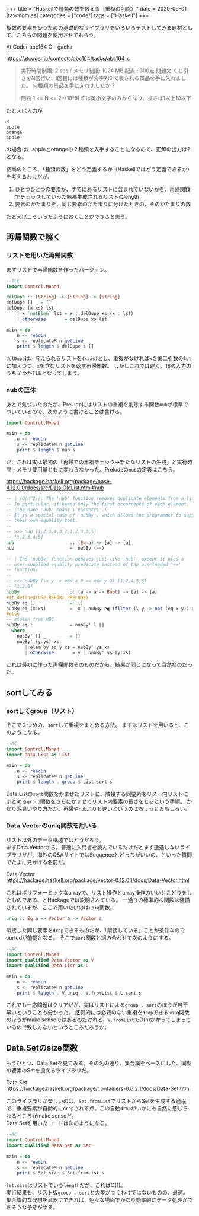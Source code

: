 +++
title = "Haskellで種類の数を数える（重複の削除）"
date = 2020-05-01
[taxonomies]
categories = ["code"]
tags = ["Haskell"]
+++

複数の要素を扱うための基礎的なライブラリをいろいろテストしてみる題材として、こちらの問題を使用させてもらう。

At Coder abc164 C - gacha 

https://atcoder.jp/contests/abc164/tasks/abc164_c

>実行時間制限: 2 sec / メモリ制限: 1024 MB
>配点 : 300点
>問題文
>くじ引きをN回行い、i回目には種類が文字列Siで表される景品を手に入れました。
>何種類の景品を手に入れましたか？
>
>制約
>1 <= N <= 2*(10^5)
>Siは英小文字のみからなり、長さは1以上10以下

たとえば入力が

```
3
apple
orange
apple
```

の場合は、appleとorangeの２種類を入手することになるので、正解の出力は2となる。

結局のところ、「種類の数」をどう定義するか（Haskellではどう定義できるか）を考えるわけだが、

1. ひとつひとつの要素が、すでにあるリストに含まれていないかを、再帰関数でチェックしていった結果生成されるリストのlength
2. 要素のかたまりを、同じ要素のかたまりに分けたときの、そのかたまりの数

たとえばこういったふうにおくことができると思う。

## 再帰関数で解く
### リストを用いた再帰関数

まずリストで再帰関数を作ったバージョン。

```hs
--TLE
import Control.Monad

delDupe :: [String] -> [String] -> [String]
delDupe [] _ = []
delDupe (x:xs) lst
    | x `notElem` lst = x : delDupe xs (x : lst)
    | otherwise       = delDupe xs lst

main = do
    n <- readLn
    s <- replicateM n getLine
    print $ length $ delDupe s []
```

`delDupe`は、与えられるリストを`(x:xs)`とし、重複がなければ`x`を第二引数の`lst`に加えつつ、`x`を含むリストを返す再帰関数。
しかしこれでは遅く、18の入力のうち７つがTLEとなってしまう。

### nubの正体
あとで気づいたのだが、Preludeにはリストの重複を削除する関数`nub`が標準でついているので、次のように書けることは書ける。

```hs
import Control.Monad

main = do
    n <- readLn
    s <- replicateM n getLine
    print $ length $ nub s
```

が、これは実は最初の「再帰での重複チェック→新たなリストの生成」と実行時間・メモリ使用量ともに変わらなかった。Preludeの`nub`の定義はこちら。

https://hackage.haskell.org/package/base-4.12.0.0/docs/src/Data.OldList.html#nub

```hs
-- | /O(n^2)/. The 'nub' function removes duplicate elements from a list.
-- In particular, it keeps only the first occurrence of each element.
-- (The name 'nub' means \`essence\'.)
-- It is a special case of 'nubBy', which allows the programmer to supply
-- their own equality test.
--
-- >>> nub [1,2,3,4,3,2,1,2,4,3,5]
-- [1,2,3,4,5]
nub                     :: (Eq a) => [a] -> [a]
nub                     =  nubBy (==)

-- | The 'nubBy' function behaves just like 'nub', except it uses a
-- user-supplied equality predicate instead of the overloaded '=='
-- function.
--
-- >>> nubBy (\x y -> mod x 3 == mod y 3) [1,2,4,5,6]
-- [1,2,6]
nubBy                   :: (a -> a -> Bool) -> [a] -> [a]
#if defined(USE_REPORT_PRELUDE)
nubBy eq []             =  []
nubBy eq (x:xs)         =  x : nubBy eq (filter (\ y -> not (eq x y)) xs)
#else
-- stolen from HBC
nubBy eq l              = nubBy' l []
  where
    nubBy' [] _         = []
    nubBy' (y:ys) xs
       | elem_by eq y xs = nubBy' ys xs
       | otherwise       = y : nubBy' ys (y:xs)
```

これは最初に作った再帰関数そのものだから、結果が同じになって当然なのだった。

## sortしてみる
### sortしてgroup（リスト）
そこで２つめの、`sort`して重複をまとめる方法。
まずはリストを用いると、このようになる。

```hs
--AC
import Control.Monad
import Data.List as List

main = do
    n <- readLn
    s <- replicateM n getLine
    print $ length . group $ List.sort s
```

Data.Listの`sort`関数をかませたリストに、隣接する同要素をリスト内リストにまとめる`group`関数をさらにかませてリスト内要素の長さをとるという手順。
かなり泥臭いやり方だが、再帰や`nub`よりも速いというのはちょっとおもしろい。

### Data.Vectorのuniq関数を用いる
リスト以外のデータ構造ではどうだろう。  
まずData.Vectorから。普通に入門書を読んでいるだけだとまず遭遇しないライブラリだが、海外のQ&AサイトではSequenceとどっちがいいの、といった質問でたまに見かける名前だ。

Data.Vector  
https://hackage.haskell.org/package/vector-0.12.0.1/docs/Data-Vector.html

これはポリフォーミックなarrayで、リスト操作とarray操作のいいとこどりをしたものである、とHackageでは説明されている。
一通りの標準的な関数は装備されているが、ここで用いたいのは`uniq`関数。

```hs
uniq :: Eq a => Vector a -> Vector a
```

隣接した同じ要素を`drop`できるものだが、「隣接している」ことが条件なのでsortedが前提となる。
そこで`sort`関数と組み合わせて次のようにする。

```hs
--AC
import Control.Monad
import qualified Data.Vector as V
import qualified Data.List as L

main = do
    n <- readLn
    s <- replicateM n getLine
    print $ length . V.uniq . V.fromList $ L.sort s
```

これでも一応問題はクリアだが、実はリストによる`group . sort`のほうが若干早いということも分かった。
感覚的には必要のない重複を`drop`できる`uniq`関数のほうがmake senseではあるのだけれど、`V.fromList`でO(n)かかってしまっているので致し方ないというところだろうか。

## Data.Setのsize関数
もうひとつ、Data.Setを見てみる。その名の通り、集合論をベースにした、同型の要素のSetを扱えるライブラリだ。  

Data.Set  
https://hackage.haskell.org/package/containers-0.6.2.1/docs/Data-Set.html  

このライブラリが楽しいのは、`Set.fromList`でリストからSetを生成する過程で、重複要素が自動的に`drop`される点。この自動`drop`がいかにも自然に感じられるところがmake senseだ。  
Data.Setを用いたコードは次のようになる。

```hs
--AC
import Control.Monad
import qualified Data.Set as Set
 
main = do
    n <- readLn
    s <- replicateM n getLine
    print $ Set.size $ Set.fromList s
```

`Set.size`はリストでいう`length`だが、これはO(1)。  
実行結果も、リスト版`group . sort`と大差がつくわけではないものの、最速。  
集合論的な発想を武器にできれば、色々な場面でかなり効率的にデータ処理ができそうな予感がする。